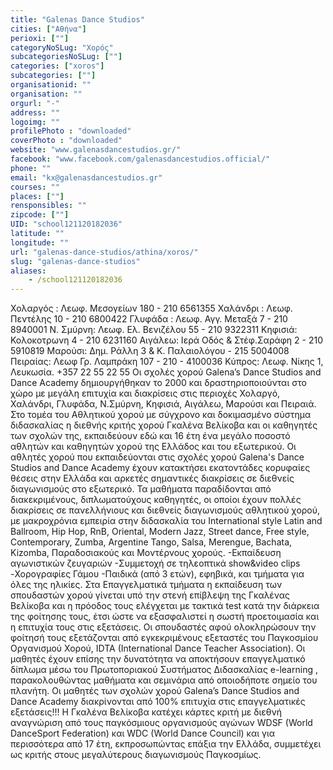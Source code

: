 ```yaml
---
title: "Galenas Dance Studios"
cities: ["Αθήνα"]
perioxi: [""]
categoryNoSLug: "Χορός"
subcategoriesNoSLug: [""]
categories: ["xoros"]
subcategories: [""]
organisationid: ""
organisation: ""
orgurl: "-"
address: ""
logoimg: ""
profilePhoto : "downloaded"
coverPhoto : "downloaded"
website: "www.galenasdancestudios.gr/"
facebook: "www.facebook.com/galenasdancestudios.official/"
phone: ""
email: "kx@galenasdancestudios.gr"
courses: ""
places: [""]
rensponsibles: ""
zipcode: [""]
UID: "school121120182036"
latitude: ""
longitude: ""
url: "galenas-dance-studios/athina/xoros/"
slug: "galenas-dance-studios"
aliases:
    - /school121120182036
---
```





Χολαργός : Λεωφ. Μεσογείων 180 - 210 6561355 Χαλάνδρι : Λεωφ. Πεντέλης 10 - 210 6800422 Γλυφάδα : Λεωφ. Αγγ. Μεταξά 7 - 210 8940001 N. Σμύρνη: Λεωφ. Eλ. Βενιζέλου 55 - 210 9322311 Κηφισιά: Κολοκοτρωνη 4 - 210 6231160 Αιγάλεω: Ιερά Οδός &amp; Στέφ.Σαράφη 2 - 210 5910819 Μαρούσι: Δημ. Ράλλη 3 &amp; Κ. Παλαιολόγου - 215 5004008 Πειραίας: Λεωφ Γρ. Λαμπράκη 107 - 210 - 4100036 Κύπρος: Λεωφ. Νίκης 1, Λευκωσία. +357 22 55 22 55 Οι σχολές χορού Galena’s Dance Studios and Dance Academy δημιουργήθηκαν το 2000 και δραστηριοποιούνται στο χώρο με μεγάλη επιτυχία και διακρίσεις στις περιοχές Χολαργό, Χαλάνδρι, Γλυφάδα, N.Σμύρνη, Κηφισιά, Αιγάλεω, Μαρούσι και Πειραιά. Στο τομέα του Αθλητικού χορού με σύγχρονο και δοκιμασμένο σύστημα διδασκαλίας η διεθνής κριτής χορού Γκαλένα Βελίκοβα και οι καθηγητές των σχολών της, εκπαιδεύουν εδώ και 16 έτη ένα μεγάλο ποσοστό αθλητών και καθηγητών χορού της Ελλάδος και του εξωτερικού. Οι αθλητές χορού που εκπαιδεύονται στις σχολές χορού Galena&#39;s Dance Studios and Dance Academy έχουν κατακτήσει εκατοντάδες κορυφαίες θέσεις στην Ελλάδα και αρκετές σημαντικές διακρίσεις σε διεθνείς διαγωνισμούς στο εξωτερικό. Τα μαθήματα παραδίδονται από διακεκριμένους, διπλωματούχους καθηγητές, οι οποίοι έχουν πολλές διακρίσεις σε πανελλήνιους και διεθνείς διαγωνισμούς αθλητικού χορού, με μακροχρόνια εμπειρία στην διδασκαλία του International style Latin and Ballroom, Hip Hop, RnB, Oriental, Modern Jazz, Street dance, Free style, Contemporary, Zumba, Argentine Tango, Salsa, Merengue, Bachata, Kizomba, Παραδοσιακούς και Μοντέρνους χορούς. -Εκπαίδευση αγωνιστικών ζευγαριών -Συμμετοχή σε τηλεοπτικά show&amp;video clips -Χορογραφίες Γάμου -Παιδικά (από 3 ετών), εφηβικά, και τμήματα για όλες της ηλικίες. Στα Επαγγελματικά τμήματα η εκπαίδευση των σπουδαστών χορού γίνεται υπό την στενή επίβλεψη της Γκαλένας Βελίκοβα και η πρόοδος τους ελέγχεται με τακτικά test κατά την διάρκεια της φοίτησης τους, έτσι ώστε να εξασφαλιστεί η σωστή προετοιμασία και η επιτυχία τους στις εξετάσεις. Οι σπουδαστές αφού ολοκληρώσουν την φοίτησή τους εξετάζονται από εγκεκριμένους εξεταστές του Παγκοσμίου Οργανισμού Χορού, IDTA (International Dance Teacher Association). Οι μαθητές έχουν επίσης την δυνατότητα να αποκτήσουν επαγγελματικό δίπλωμα μέσω του Πρωτοποριακού Συστήματος Διδασκαλίας e-learning , παρακολουθώντας μαθήματα και σεμινάρια από οποιοδήποτε σημείο του πλανήτη. Οι μαθητές των σχολών χορού Galena’s Dance Studios and Dance Academy διακρίνονται από 100% επιτυχία στις επαγγελματικές εξετάσεις!!! Η Γκαλένα Βελίκοβα κατέχει κάρτες κριτή με διεθνή αναγνώριση από τους παγκόσμιους οργανισμούς αγώνων WDSF (World DanceSport Federation) και WDC (World Dance Council) και για περισσότερα από 17 έτη, εκπροσωπώντας επάξια την Ελλάδα, συμμετέχει ως κριτής στους μεγαλύτερους διαγωνισμούς Παγκοσμίως.